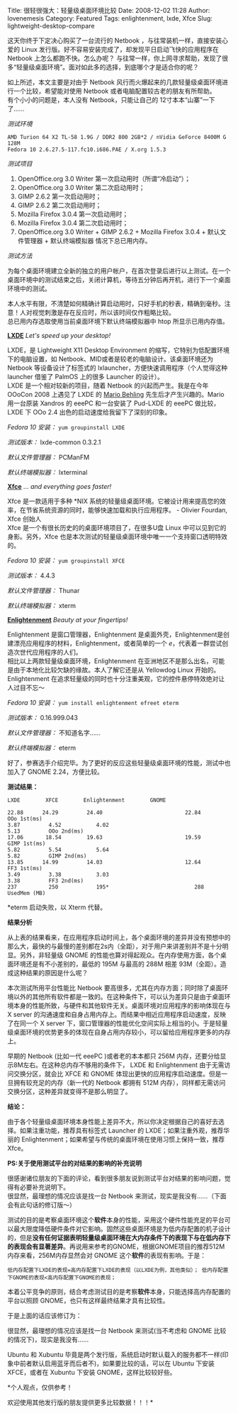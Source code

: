Title: 很轻很强大：轻量级桌面环境比较
Date: 2008-12-02 11:28
Author: lovenemesis
Category: Featured
Tags: enlightenment, lxde, Xfce
Slug: lightweight-desktop-compare

这天你终于下定决心购买了一台流行的 Netbook
，与往常装机一样，直接安装心爱的 Linux
发行版。好不容易安装完成了，却发现平日启动飞快的应用程序在 Netbook
上怎么都跑不快。怎么办呢？
与往常一样，你上网寻求帮助，发现了很多“轻量级桌面环境”。面对如此多的选择，到底哪个才是适合你的呢？  

如上所述，本文主要是对由于 Netbook
风行而火爆起来的几款轻量级桌面环境进行一个比较，希望能对使用 Netbook
或者电脑配置较古老的朋友有所帮助。  
有个小小的问题是，本人没有 Netbook，只能让自己的 12寸本本“山寨”一下了……

*测试环境*

    AMD Turion 64 X2 TL-58 1.9G / DDR2 800 2GB*2 / nVidia GeForce 8400M G 128M
    Fedora 10 2.6.27.5-117.fc10.i686.PAE / X.org 1.5.3

*测试项目*

1.  OpenOffice.org 3.0 Writer 第一次启动用时（所谓“冷启动”）；
2.  OpenOffice.org 3.0 Writer 第二次启动用时；
3.  GIMP 2.6.2 第一次启动用时；
4.  GIMP 2.6.2 第二次启动用时；
5.  Mozilla Firefox 3.0.4 第一次启动用时；
6.  Mozilla Firefox 3.0.4 第二次启动用时；
7.  OpenOffice.org 3.0 Writer + GIMP 2.6.2 + Mozilla Firefox 3.0.4 +
    默认文件管理器 + 默认终端模拟器 情况下总已用内存。

*测试方法*

为每个桌面环境建立全新的独立的用户帐户，在首次登录后进行以上测试。在一个桌面环境中的测试结束之后，关闭计算机，等待五分钟后再开机，进行下一个桌面环境中的测试。  

本人水平有限，不清楚如何精确计算启动用时，只好手机的秒表，精确到毫秒。注意！人对视觉刺激是存在反应时，所以该时间仅作粗略比较。  
总已用内存选取使用当前桌面环境下默认终端模拟器中 htop
所显示已用内存值。

**[LXDE](http://lxde.org/)** *Let's speed up your desktop!*

LXDE，是 Lightweight X11 Desktop Environment
的缩写，它特别为低配置环境下的电脑设置，如
Netbook、MID或者是较老的电脑设计。该桌面环境还为 Netbook
等设备设计了标签式的 lxlauncher，方便快速调用程序（个人觉得这种 launcher
借鉴了 PalmOS 上的很多 Launcher 的设计）。  
LXDE 是一个相对较新的项目，随着 Netbook 的兴起而产生。我是在今年 OOoCon
2008 上遇见了 LXDE 的 [Mario Behling](http://perspektive89.com)
先生后才产生兴趣的。Mario 用一台原装 Xandros 的 eeePC 和一台安装了
Pud-LXDE 的 eeePC 做比较，LXDE 下 OOo 2.4
出色的启动速度给我留下了深刻的印象。

*Fedora 10 安装：* `yum groupinstall LXDE`  
  
*测试版本：* lxde-common 0.3.2.1  
  
*默认文件管理器：* PCManFM  
  
*默认终端模拟器：* lxterminal

**[Xfce](http://www.xfce.org/?lang=zh_CN)** *... and everything goes
faster!*

Xfce 是一款适用于多种 *NIX
系统的轻量级桌面环境。它被设计用来提高您的效率，在节省系统资源的同时，能够快速加载和执行应用程序。 -
Olivier Fourdan, Xfce 创始人  
Xfce 是一个有很长历史的的桌面环境项目了，在很多U盘 Linux
中可以见到它的身影。另外，Xfce
也是本次测试的轻量级桌面环境中唯一一个支持窗口透明特效的。

*Fedora 10 安装：* `yum groupinstall XFCE`  
  
*测试版本：* 4.4.3  
  
*默认文件管理器：* Thunar  
  
*默认终端模拟器：* xterm

**[Enlightenment](http://www.enlightenment.org/)** *Beauty at your
fingertips!*

Enlightenment 是窗口管理器，Enlightenment
是桌面外壳，Enlightenment是创建漂亮应用程序的材料，Enlightenment，或者简单的一个
*e*，代表着一群尝试创造次世代应用程序的人们。  
相比以上两款轻量级桌面环境，Enlightenment
在亚洲地区不是那么出名，可能是由于本地化比较欠缺的缘故。本人了解它还是从
Yellowdog Linux 开始的。Enlightenment
在追求轻量级的同时也十分注重美观，它的控件悬停特效绝对让人过目不忘～

*Fedora 10 安装：* `yum install enlightenment efreet eterm`  
  
*测试版本：* 0.16.999.043  
  
*默认文件管理器：* 不知道名字……  
  
*默认终端模拟器：* eterm

好了，参赛选手介绍完毕。为了更好的反应这些轻量级桌面环境的性能，测试中也加入了
GNOME 2.24，方便比较。

**测试结果：**

    LXDE        XFCE        Enlightenment        GNOME

    22.88      24.29         24.40                          22.84       OOo 1st(ms)
    3.87         4.52           4.02                            5.13         OOo 2nd(ms)
    17.06       18.54        19.63                          19.59       GIMP 1st(ms)
    5.82         5.54           5.64                            5.82         GIMP 2nd(ms)
    13.85      14.99         14.03                          12.64       FF3 1st(ms)
    3.49         3.38           3.03                            3.38         FF3 2nd(ms)
    237          250            195*                           288         UsedMem (MB)

*eterm 启动失败，以 Xterm 代替。

**结果分析**

从上表的结果看来，在应用程序启动时间上，各个桌面环境的差异并没有预想中的那么大，最快的与最慢的差别都在2s内（全距），对于用户来讲差别并不是十分明显。另外，非轻量级
GNOME
的性能也算对得起观众。在内存使用方面，各个桌面环境还是有不小差别的，最低的
195M 与最高的 288M 相差 93M（全距）。造成这种结果的原因是什么呢？

本次测试所用平台性能比 Netbook
要高很多，尤其在内存方面；同时除了桌面环境以外的其他所有软件都是一致的。在这种条件下，可以认为差异只是由于桌面环境本身的性能所致，与硬件和其他软件无关。桌面环境对应用程序的影响体现在与X
server
的沟通速度和自身占用内存上。而结果中相近应用程序启动速度，反映了在同一个
X server
下，窗口管理器的性能优化空间实际上相当的小。于是轻量级桌面环境的优势更多的体现在自身占用内存较小，可以留给应用程序更多的内存上。

早期的 Netbook (比如一代 eeePC )或者老的本本都只 256M
内存，还要分给显示8M左右。在这种总内存不够用的条件下， LXDE 和
Enlightenment 由于无需访问交换分区，就会比 XFCE 和 GNOME
体现出更快的应用程序启动速度。但是一旦拥有较充足的内存（新一代的 Netbook
都拥有 512M
内存），同样都无需访问交换分区，这种差异就变得不是那么明显了。

**结论：**

由于各个轻量级桌面环境本身性能上差异不大，所以你决定根据自己的喜好去选择。如果注重功能，推荐具有标签式
Launcher 的 LXDE；如果注重外观，推荐华丽的
Enlightenment；如果希望与传统的桌面环境在使用习惯上保持一致，推荐 Xfce。

**PS:关于使用测试平台的对结果的影响的补充说明**

很感谢诸位朋友的下面的评论，看到很多朋友说到测试平台对结果的影响问题，觉得有必要补充说明下。  
很显然，最理想的情况应该是找一台 Netbook
来测试，现实是我没有……（下面会有此句话的修订版～）

测试的目的是考察桌面环境这个**软件**本身的性能，采用这个硬件性能充足的平台可以最大限度降低硬件条件对它影响。固然这些桌面环境是为低内存配置的机子设计的，但是**没有任何证据表明轻量级桌面环境在大内存条件下的表现下与在低内存下的表现会有显著差异**。再说用来参考的GNOME，根据GNOME项目的推荐512M内存来看，256M内存显然会对
GNOME 这个**软件**的表现有影响。于是：  
  

`低内存配置下LXDE的表现=高内存配置下LXDE的表现（以LXDE为例，其他类似）； 低内存配置下GNOME的表现<高内存配置下GNOME的表现；`  
  

本着公平竞争的原则，结合考虑测试目的是考察**软件**本身，只能选择高内存配置的平台以照顾
GNOME，也只有这样最终结果才具有比较性。  
  
于是上面的话应该修订为：  
  
很显然，最理想的情况应该是找一台 Netbook 来测试(当不考虑和 GNOME
比较的情况下)，现实是我没有……

Ubuntu 和 Xubuntu
毕竟是两个发行版，系统启动时默认载入的服务都不一样(印象中前者默认启用蓝牙而后者不)，如果要比较的话，可以在
Ubuntu 下安装 XFCE，或者在 Xubuntu 下安装 GNOME，这样比较较好些。

*个人观点，仅供参考！  
  
欢迎使用其他发行版的朋友提供更多比较数据！！！*
